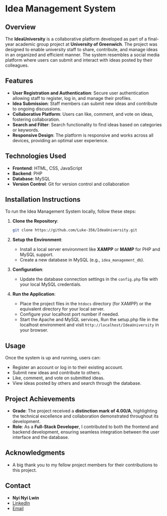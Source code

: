 # Idea Management System

## Overview
The **IdeaUniversity** is a collaborative platform developed as part of a final-year academic group project at **University of Greenwich**. The project was designed to enable university staff to share, contribute, and manage ideas in an organized and efficient manner. The system resembles a social media platform where users can submit and interact with ideas posted by their colleagues.

## Features
- **User Registration and Authentication**: Secure user authentication allowing staff to register, log in, and manage their profiles.
- **Idea Submission**: Staff members can submit new ideas and contribute to ongoing discussions.
- **Collaborative Platform**: Users can like, comment, and vote on ideas, fostering collaboration.
- **Search and Filter**: Search functionality to find ideas based on categories or keywords.
- **Responsive Design**: The platform is responsive and works across all devices, providing an optimal user experience.

## Technologies Used
- **Frontend**: HTML, CSS, JavaScript
- **Backend**: PHP
- **Database**: MySQL
- **Version Control**: Git for version control and collaboration

## Installation Instructions
To run the Idea Management System locally, follow these steps:

1. **Clone the Repository**:
    ```bash
    git clone https://github.com/Luke-356/IdeaUniversity.git
    ```

2. **Setup the Environment**:
    - Install a local server environment like **XAMPP** or **MAMP** for PHP and MySQL support.
    - Create a new database in MySQL (e.g., `idea_management_db`). 

3. **Configuration**:
    - Update the database connection settings in the `config.php` file with your local MySQL credentials.

4. **Run the Application**:
    - Place the project files in the `htdocs` directory (for XAMPP) or the equivalent directory for your local server.
    - Configure your localhost port number if needed. 
    - Start the Apache and MySQL services, Run the setup.php file in the localhost environment and visit `http://localhost/IdeaUniversity` in your browser.

## Usage
Once the system is up and running, users can:
- Register an account or log in to their existing account.
- Submit new ideas and contribute to others.
- Like, comment, and vote on submitted ideas.
- View ideas posted by others and search through the database.

## Project Achievements
- **Grade**: The project received a **distinction mark of 4.00/A**, highlighting the technical excellence and collaboration demonstrated throughout its development.
- **Role**: As a **Full-Stack Developer**, I contributed to both the frontend and backend development, ensuring seamless integration between the user interface and the database.

## Acknowledgments
- A big thank you to my fellow project members for their contributions to this project.

## Contact
- **Nyi Nyi Lwin**  
- [LinkedIn](www.linkedin.com/in/nyi-nyi-lwin-89b706178)  
- [Email](mailto:nyinyilwin356@gmail.com)

